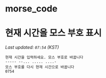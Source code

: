 # morse_code
# 현재 시간을 모스 부호 표시
<!-- MORSE_TIME_START -->
_Last updated: `07:54` (KST)_

```
현재 시간을 입력하세요. 모스 부호로 바꿉니다
----- --... ..... ....-
모스 부호를 다시 현재 시간으로 바꿉니다
0754
```
<!-- MORSE_TIME_END -->
